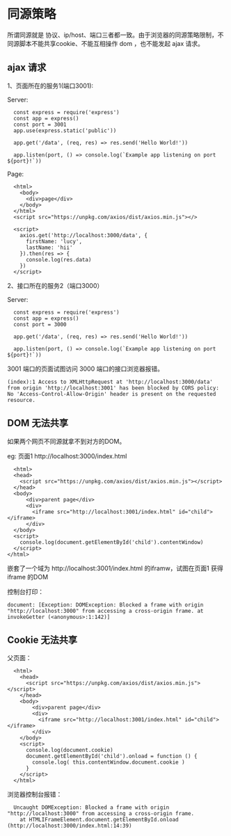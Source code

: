 # 同源策略

所谓同源就是 协议、ip/host、端口三者都一致。由于浏览器的同源策略限制，不同源脚本不能共享cookie、不能互相操作 dom ，也不能发起 ajax 请求。

## ajax 请求

1、页面所在的服务1(端口3001):

Server:
```
  const express = require('express')
  const app = express()
  const port = 3001
  app.use(express.static('public'))

  app.get('/data', (req, res) => res.send('Hello World!'))

  app.listen(port, () => console.log(`Example app listening on port ${port}!`))
```

Page:

```
  <html>
    <body>
      <div>page</div>
    </body>
  </html>
  <script src="https://unpkg.com/axios/dist/axios.min.js"></>

  <script>
    axios.get('http://localhost:3000/data', {
      firstName: 'lucy',
      lastName: 'hii'
    }).then(res => {
      console.log(res.data)
    })
  </script>

```
2、接口所在的服务2（端口3000）

Server:
```
  const express = require('express')
  const app = express()
  const port = 3000

  app.get('/data', (req, res) => res.send('Hello World!'))

  app.listen(port, () => console.log(`Example app listening on port ${port}!`))
```

3001 端口的页面试图访问 3000 端口的接口浏览器报错。

```
(index):1 Access to XMLHttpRequest at 'http://localhost:3000/data' from origin 'http://localhost:3001' has been blocked by CORS policy: No 'Access-Control-Allow-Origin' header is present on the requested resource.
```
## DOM 无法共享

如果两个网页不同源就拿不到对方的DOM。

eg: 页面1 http://localhost:3000/index.html

```
  <html>
  <head>
    <script src="https://unpkg.com/axios/dist/axios.min.js"></script>
  </head>
  <body>
      <div>parent page</div>
      <div>
        <iframe src="http://localhost:3001/index.html" id="child"></iframe>
      </div>
  </body>
  <script>
    console.log(document.getElementById('child').contentWindow)
  </script>
</html>
```

嵌套了一个域为 http://localhost:3001/index.html 的iframw，试图在页面1 获得iframe 的DOM

控制台打印：
```
document: [Exception: DOMException: Blocked a frame with origin "http://localhost:3000" from accessing a cross-origin frame. at invokeGetter (<anonymous>:1:142)]
```

## Cookie 无法共享

父页面：
```
  <html>
    <head>
      <script src="https://unpkg.com/axios/dist/axios.min.js"></script>
    </head>
    <body>
        <div>parent page</div>
        <div>
          <iframe src="http://localhost:3001/index.html" id="child"></iframe>
        </div>
    </body>
    <script>
      console.log(document.cookie)
      document.getElementById('child').onload = function () {
        console.log( this.contentWindow.document.cookie )
      }
    </script>
  </html>
```
浏览器控制台报错：
```
  Uncaught DOMException: Blocked a frame with origin "http://localhost:3000" from accessing a cross-origin frame.
    at HTMLIFrameElement.document.getElementById.onload (http://localhost:3000/index.html:14:39)
```